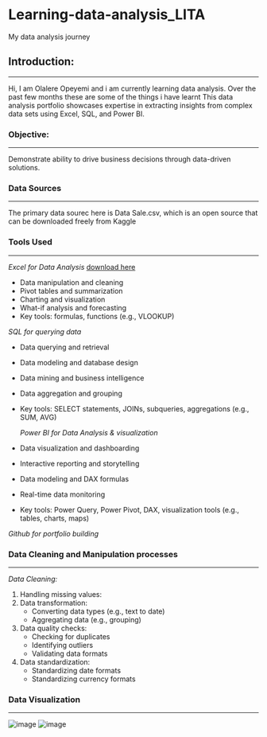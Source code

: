 # Learning-data-analysis_LITA
My data analysis journey

## Introduction:
---
Hi, I am Olalere Opeyemi and i am currently learning data analysis. Over the past few months these are some of the things i have learnt
This data analysis portfolio showcases expertise in extracting insights from complex data sets using Excel, SQL, and Power BI.
  
### Objective:
---
Demonstrate ability to drive business decisions through data-driven solutions.

### Data Sources
---
The primary data sourec here is Data Sale.csv, which is an open source that can be downloaded freely from Kaggle

### Tools Used
---
 *Excel for Data Analysis* [download here](https://www.microsoft.com)

- Data manipulation and cleaning
- Pivot tables and summarization
- Charting and visualization
- What-if analysis and forecasting
- Key tools: formulas, functions (e.g., VLOOKUP)

*SQL for querying data*

- Data querying and retrieval
- Data modeling and database design
- Data mining and business intelligence
- Data aggregation and grouping
- Key tools: SELECT statements, JOINs, subqueries, aggregations (e.g., SUM, AVG)

  *Power BI for Data Analysis & visualization*

- Data visualization and dashboarding
- Interactive reporting and storytelling
- Data modeling and DAX formulas
- Real-time data monitoring
- Key tools: Power Query, Power Pivot, DAX, visualization tools (e.g., tables, charts, maps)

 *Github for portfolio building*

 ### Data Cleaning and Manipulation processes
 ---
 *Data Cleaning:*

1. Handling missing values:
2. Data transformation:
    - Converting data types (e.g., text to date)
    - Aggregating data (e.g., grouping)
3. Data quality checks:
    - Checking for duplicates
    - Identifying outliers
    - Validating data formats
4. Data standardization:
    - Standardizing date formats
    - Standardizing currency formats

 ### Data Visualization
 ---
![image](https://github.com/user-attachments/assets/0bbefe4c-40ad-4513-9c2d-6c6cd43e97fa)
![image](https://github.com/user-attachments/assets/b4d180a7-2314-4d59-9df5-e7b7cb38ffaf)

